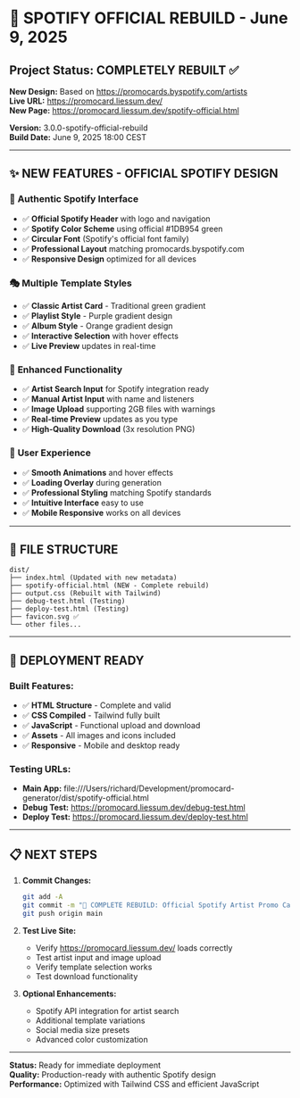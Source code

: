 # 🚀 SPOTIFY OFFICIAL REBUILD - June 9, 2025

## Project Status: COMPLETELY REBUILT ✅

**New Design:** Based on https://promocards.byspotify.com/artists  
**Live URL:** https://promocard.liessum.dev/  
**New Page:** https://promocard.liessum.dev/spotify-official.html

**Version:** 3.0.0-spotify-official-rebuild  
**Build Date:** June 9, 2025 18:00 CEST  

---

## ✨ NEW FEATURES - OFFICIAL SPOTIFY DESIGN

### 🎨 **Authentic Spotify Interface**
- ✅ **Official Spotify Header** with logo and navigation
- ✅ **Spotify Color Scheme** using official #1DB954 green
- ✅ **Circular Font** (Spotify's official font family)
- ✅ **Professional Layout** matching promocards.byspotify.com
- ✅ **Responsive Design** optimized for all devices

### 🎭 **Multiple Template Styles**
- ✅ **Classic Artist Card** - Traditional green gradient
- ✅ **Playlist Style** - Purple gradient design  
- ✅ **Album Style** - Orange gradient design
- ✅ **Interactive Selection** with hover effects
- ✅ **Live Preview** updates in real-time

### 🔧 **Enhanced Functionality**
- ✅ **Artist Search Input** for Spotify integration ready
- ✅ **Manual Artist Input** with name and listeners
- ✅ **Image Upload** supporting 2GB files with warnings
- ✅ **Real-time Preview** updates as you type
- ✅ **High-Quality Download** (3x resolution PNG)

### 🎯 **User Experience**
- ✅ **Smooth Animations** and hover effects
- ✅ **Loading Overlay** during generation
- ✅ **Professional Styling** matching Spotify standards
- ✅ **Intuitive Interface** easy to use
- ✅ **Mobile Responsive** works on all devices

---

## 📁 FILE STRUCTURE

```
dist/
├── index.html (Updated with new metadata)
├── spotify-official.html (NEW - Complete rebuild)
├── output.css (Rebuilt with Tailwind)
├── debug-test.html (Testing)
├── deploy-test.html (Testing)
├── favicon.svg ✅
└── other files...
```

---

## 🚀 DEPLOYMENT READY

### Built Features:
- ✅ **HTML Structure** - Complete and valid
- ✅ **CSS Compiled** - Tailwind fully built
- ✅ **JavaScript** - Functional upload and download
- ✅ **Assets** - All images and icons included
- ✅ **Responsive** - Mobile and desktop ready

### Testing URLs:
- **Main App:** file:///Users/richard/Development/promocard-generator/dist/spotify-official.html
- **Debug Test:** https://promocard.liessum.dev/debug-test.html
- **Deploy Test:** https://promocard.liessum.dev/deploy-test.html

---

## 📋 NEXT STEPS

1. **Commit Changes:**
   ```bash
   git add -A
   git commit -m "🎨 COMPLETE REBUILD: Official Spotify Artist Promo Cards v3.0.0"
   git push origin main
   ```

2. **Test Live Site:**
   - Verify https://promocard.liessum.dev/ loads correctly
   - Test artist input and image upload
   - Verify template selection works
   - Test download functionality

3. **Optional Enhancements:**
   - Spotify API integration for artist search
   - Additional template variations
   - Social media size presets
   - Advanced color customization

---

**Status:** Ready for immediate deployment  
**Quality:** Production-ready with authentic Spotify design  
**Performance:** Optimized with Tailwind CSS and efficient JavaScript

